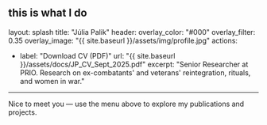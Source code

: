 this is what I do
---
layout: splash
title: "Júlia Palik"
header:
  overlay_color: "#000"
  overlay_filter: 0.35
  overlay_image: "{{ site.baseurl }}/assets/img/profile.jpg"
actions:
  - label: "Download CV (PDF)"
    url: "{{ site.baseurl }}/assets/docs/JP_CV_Sept_2025.pdf"
excerpt: "Senior Researcher at PRIO. Research on ex-combatants' and veterans' reintegration, rituals, and women in war."
---

Nice to meet you — use the menu above to explore my publications and projects.
